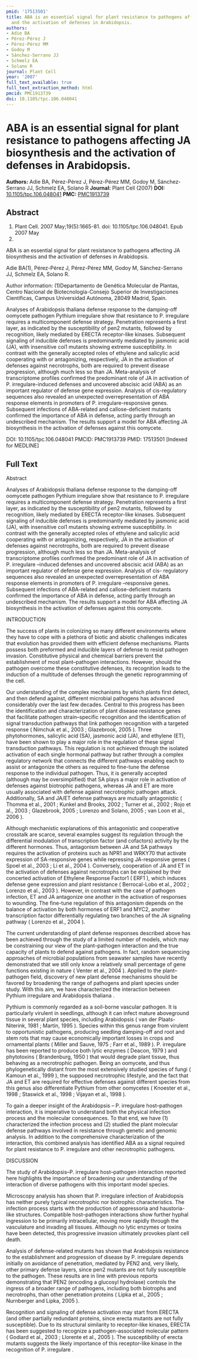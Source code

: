 ```yaml
---
pmid: '17513501'
title: ABA is an essential signal for plant resistance to pathogens affecting JA biosynthesis
  and the activation of defenses in Arabidopsis.
authors:
- Adie BA
- Pérez-Pérez J
- Pérez-Pérez MM
- Godoy M
- Sánchez-Serrano JJ
- Schmelz EA
- Solano R
journal: Plant Cell
year: '2007'
full_text_available: true
full_text_extraction_method: html
pmcid: PMC1913739
doi: 10.1105/tpc.106.048041
---
```


# ABA is an essential signal for plant resistance to pathogens affecting JA biosynthesis and the activation of defenses in Arabidopsis.
**Authors:** Adie BA, Pérez-Pérez J, Pérez-Pérez MM, Godoy M, Sánchez-Serrano JJ, Schmelz EA, Solano R
**Journal:** Plant Cell (2007)
**DOI:** [10.1105/tpc.106.048041](https://doi.org/10.1105/tpc.106.048041)
**PMC:** [PMC1913739](https://www.ncbi.nlm.nih.gov/pmc/articles/PMC1913739/)

## Abstract

1. Plant Cell. 2007 May;19(5):1665-81. doi: 10.1105/tpc.106.048041. Epub 2007 May
 18.

ABA is an essential signal for plant resistance to pathogens affecting JA 
biosynthesis and the activation of defenses in Arabidopsis.

Adie BA(1), Pérez-Pérez J, Pérez-Pérez MM, Godoy M, Sánchez-Serrano JJ, Schmelz 
EA, Solano R.

Author information:
(1)Departamento de Genética Molecular de Plantas, Centro Nacional de 
Biotecnología-Consejo Superior de Investigaciones Científicas, Campus 
Universidad Autónoma, 28049 Madrid, Spain.

Analyses of Arabidopsis thaliana defense response to the damping-off oomycete 
pathogen Pythium irregulare show that resistance to P. irregulare requires a 
multicomponent defense strategy. Penetration represents a first layer, as 
indicated by the susceptibility of pen2 mutants, followed by recognition, likely 
mediated by ERECTA receptor-like kinases. Subsequent signaling of inducible 
defenses is predominantly mediated by jasmonic acid (JA), with insensitive coi1 
mutants showing extreme susceptibility. In contrast with the generally accepted 
roles of ethylene and salicylic acid cooperating with or antagonizing, 
respectively, JA in the activation of defenses against necrotrophs, both are 
required to prevent disease progression, although much less so than JA. 
Meta-analysis of transcriptome profiles confirmed the predominant role of JA in 
activation of P. irregulare-induced defenses and uncovered abscisic acid (ABA) 
as an important regulator of defense gene expression. Analysis of cis-regulatory 
sequences also revealed an unexpected overrepresentation of ABA response 
elements in promoters of P. irregulare-responsive genes. Subsequent infections 
of ABA-related and callose-deficient mutants confirmed the importance of ABA in 
defense, acting partly through an undescribed mechanism. The results support a 
model for ABA affecting JA biosynthesis in the activation of defenses against 
this oomycete.

DOI: 10.1105/tpc.106.048041
PMCID: PMC1913739
PMID: 17513501 [Indexed for MEDLINE]

## Full Text

Abstract

Analyses of Arabidopsis thaliana defense response to the damping-off oomycete pathogen Pythium irregulare show that resistance to P. irregulare requires a multicomponent defense strategy. Penetration represents a first layer, as indicated by the susceptibility of pen2 mutants, followed by recognition, likely mediated by ERECTA receptor-like kinases. Subsequent signaling of inducible defenses is predominantly mediated by jasmonic acid (JA), with insensitive coi1 mutants showing extreme susceptibility. In contrast with the generally accepted roles of ethylene and salicylic acid cooperating with or antagonizing, respectively, JA in the activation of defenses against necrotrophs, both are required to prevent disease progression, although much less so than JA. Meta-analysis of transcriptome profiles confirmed the predominant role of JA in activation of P. irregulare –induced defenses and uncovered abscisic acid (ABA) as an important regulator of defense gene expression. Analysis of cis- regulatory sequences also revealed an unexpected overrepresentation of ABA response elements in promoters of P. irregulare –responsive genes. Subsequent infections of ABA-related and callose-deficient mutants confirmed the importance of ABA in defense, acting partly through an undescribed mechanism. The results support a model for ABA affecting JA biosynthesis in the activation of defenses against this oomycete.

INTRODUCTION

The success of plants in colonizing so many different environments where they have to cope with a plethora of biotic and abiotic challenges indicates that evolution has provided them with efficient defense mechanisms. Plants possess both preformed and inducible layers of defense to resist pathogen invasion. Constitutive physical and chemical barriers prevent the establishment of most plant–pathogen interactions. However, should the pathogen overcome these constitutive defenses, its recognition leads to the induction of a multitude of defenses through the genetic reprogramming of the cell.

Our understanding of the complex mechanisms by which plants first detect, and then defend against, different microbial pathogens has advanced considerably over the last few decades. Central to this progress has been the identification and characterization of plant disease resistance genes that facilitate pathogen strain–specific recognition and the identification of signal transduction pathways that link pathogen recognition with a targeted response ( Nimchuk et al., 2003 ; Glazebrook, 2005 ). Three phytohormones, salicylic acid (SA), jasmonic acid (JA), and ethylene (ET), have been shown to play a major role in the regulation of these signal transduction pathways. This regulation is not achieved through the isolated activation of each single hormonal pathway but rather through a complex regulatory network that connects the different pathways enabling each to assist or antagonize the others as required to fine-tune the defense response to the individual pathogen. Thus, it is generally accepted (although may be oversimplified) that SA plays a major role in activation of defenses against biotrophic pathogens, whereas JA and ET are more usually associated with defense against necrotrophic pathogen attack. Additionally, SA and JA/ET defense pathways are mutually antagonistic ( Thomma et al., 2001 ; Kunkel and Brooks, 2002 ; Turner et al., 2002 ; Rojo et al., 2003 ; Glazebrook, 2005 ; Lorenzo and Solano, 2005 ; van Loon et al., 2006 ).

Although mechanistic explanations of this antagonistic and cooperative crosstalk are scarce, several examples suggest its regulation through the differential modulation of transcription factor (and cofactors) activity by the different hormones. Thus, antagonism between JA and SA pathways requires the activation of proteins such as NPR1 and WRKY70 that activate expression of SA-responsive genes while repressing JA-responsive genes ( Spoel et al., 2003 ; Li et al., 2004 ). Conversely, cooperation of JA and ET in the activation of defenses against necrotrophs can be explained by their concerted activation of Ethylene Response Factor1 ( ERF1 ), which induces defense gene expression and plant resistance ( Berrocal-Lobo et al., 2002 ; Lorenzo et al., 2003 ). However, in contrast with the case of pathogen infection, ET and JA antagonize one another in the activation of responses to wounding. The fine-tune regulation of this antagonism depends on the balance of activation by both hormones of ERF1 and MYC2, another transcription factor differentially regulating two branches of the JA signaling pathway ( Lorenzo et al., 2004 ).

The current understanding of plant defense responses described above has been achieved through the study of a limited number of models, which may be constraining our view of the plant–pathogen interaction and the true capacity of plants to defend against pathogens. In fact, random sequencing approaches of microbial populations from seawater samples have recently demonstrated that we still only know a relatively small percentage of gene functions existing in nature ( Venter et al., 2004 ). Applied to the plant–pathogen field, discovery of new plant defense mechanisms should be favored by broadening the range of pathogens and plant species under study. With this aim, we have characterized the interaction between Pythium irregulare and Arabidopsis thaliana .

Pythium is commonly regarded as a soil-borne vascular pathogen. It is particularly virulent in seedlings, although it can infect mature aboveground tissue in several plant species, including Arabidopsis ( van der Plaats-Niterink, 1981 ; Martin, 1995 ). Species within this genus range from virulent to opportunistic pathogens, producing seedling damping-off and root and stem rots that may cause economically important losses in crops and ornamental plants ( Miller and Sauve, 1975 ; Farr et al., 1989 ). P. irregulare has been reported to produce both lytic enzymes ( Deacon, 1979 ) and phytotoxins ( Brandenburg, 1950 ) that would degrade plant tissue, thus behaving as a necrotrophic pathogen. Being an oomycete, and thus phylogenetically distant from the most extensively studied species of fungi ( Kamoun et al., 1999 ), the supposed necrotrophic lifestyle, and the fact that JA and ET are required for effective defenses against different species from this genus also differentiate Pythium from other oomycetes ( Knoester et al., 1998 ; Staswick et al., 1998 ; Vijayan et al., 1998 ).

To gain a deeper insight of the Arabidopsis – P. irregulare host–pathogen interaction, it is imperative to understand both the physical infection process and the molecular consequences. To that end, we have (1) characterized the infection process and (2) studied the plant molecular defense pathways involved in resistance through genetic and genomic analysis. In addition to the comprehensive characterization of the interaction, this combined analysis has identified ABA as a signal required for plant resistance to P. irregulare and other necrotrophic pathogens.

DISCUSSION

The study of Arabidopsis–P. irregulare host–pathogen interaction reported here highlights the importance of broadening our understanding of the interaction of diverse pathogens with this important model species.

Microscopy analysis has shown that P. irregulare infection of Arabidopsis has neither purely typical necrotrophic nor biotrophic characteristics. The infection process starts with the production of appressoria and haustoria-like structures. Compatible host–pathogen interactions show further hyphal ingression to be primarily intracellular, moving more rapidly through the vasculature and invading all tissues. Although no lytic enzymes or toxins have been detected, this progressive invasion ultimately provokes plant cell death.

Analysis of defense-related mutants has shown that Arabidopsis resistance to the establishment and progression of disease by P. irregulare depends initially on avoidance of penetration, mediated by PEN2 and, very likely, other primary defense layers, since pen2 mutants are not fully susceptible to the pathogen. These results are in line with previous reports demonstrating that PEN2 (encoding a glucosyl hydrolase) controls the ingress of a broader range of pathogens, including both biotrophs and necrotrophs, than other penetration proteins ( Lipka et al., 2005 ; Nurnberger and Lipka, 2005 ).

Recognition and signaling of defense activation may start from ERECTA (and other partially redundant proteins, since erecta mutants are not fully susceptible). Due to its structural similarity to receptor-like kinases, ERECTA has been suggested to recognize a pathogen-associated molecular pattern ( Godiard et al., 2003 ; Llorente et al., 2005 ). The susceptibility of erecta mutants suggests the likely importance of this receptor-like kinase in the recognition of P. irregulare .
